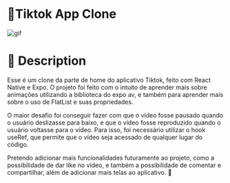 # 📱Tiktok App Clone

![gif](https://github.com/ruan-webdev/TiktokAPPClone/assets/40373628/0a047e2a-ea2f-4b73-9834-9afb20cefa1d)

# 📝 Description

Esse é um clone da parte de home do aplicativo Tiktok, feito com React Native e Expo. O projeto foi feito com o intuito de aprender mais sobre animações utilizando a biblioteca do expo av, e também para aprender mais sobre o uso de FlatList e suas propriedades.

O maior desafio foi conseguir fazer com que o vídeo fosse pausado quando o usuário deslizasse para baixo, e que o vídeo fosse reproduzido quando o usuário voltasse para o vídeo. Para isso, foi necessário utilizar o hook useRef, que permite que o vídeo seja acessado de qualquer lugar do código.

Pretendo adicionar mais funcionalidades futuramente ao projeto, como a possibilidade de dar like no vídeo, e também a possibilidade de comentar e compartilhar, além de adicionar mais telas ao aplicativo. 🚀

